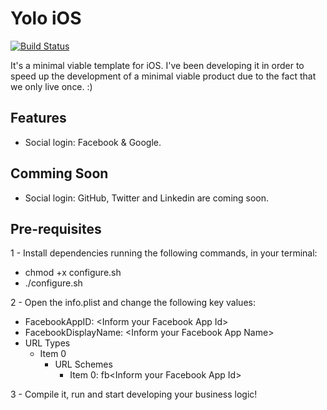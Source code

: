 Yolo iOS
=======
[![Build Status](https://travis-ci.org/igordeoliveirasa/yolo-ios.svg?branch=master)](https://travis-ci.org/igordeoliveirasa/yolo-ios)

It's a minimal viable template for iOS. I've been developing it in order to speed up the development of a minimal viable product due to the fact that we only live once. :)

Features
-----
- Social login: Facebook & Google. 

Comming Soon
-----
- Social login: GitHub, Twitter and Linkedin are coming soon.

Pre-requisites
-------

1 - Install dependencies running the following commands, in your terminal:
- chmod +x configure.sh
- ./configure.sh

2 - Open the info.plist and change the following key values: 
- FacebookAppID: \<Inform your Facebook App Id\>
- FacebookDisplayName: \<Inform your Facebook App Name\>
- URL Types
  - Item 0 
    - URL Schemes
      - Item 0: fb\<Inform your Facebook App Id\>

3 - Compile it, run and start developing your business logic!
